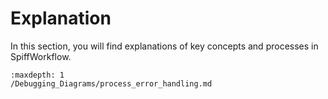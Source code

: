 # Explanation

In this section, you will find explanations of key concepts and processes in SpiffWorkflow.

```{toctree}
:maxdepth: 1
/Debugging_Diagrams/process_error_handling.md
```
